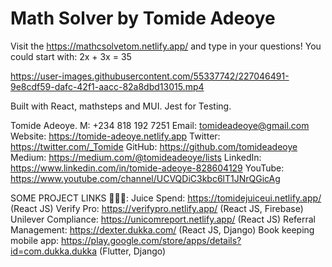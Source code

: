 # Math Solver by Tomide Adeoye

Visit the https://mathcsolvetom.netlify.app/ and type in your questions!
You could start with: 2x + 3x = 35

https://user-images.githubusercontent.com/55337742/227046491-9e8cdf59-dafc-42f1-aacc-82a8dbd13015.mp4

Built with React, mathsteps and MUI. Jest for Testing.

Tomide Adeoye.
M: +234 818 192 7251
Email: tomideadeoye@gmail.com
Website: https://tomide-adeoye.netlify.app
Twitter: https://twitter.com/_Tomide
GitHub: https://github.com/tomideadeoye
Medium: https://medium.com/@tomideadeoye/lists
LinkedIn: https://www.linkedin.com/in/tomide-adeoye-828604129
YouTube: https://www.youtube.com/channel/UCVQDiC3kbc6lT1JNrQGicAg

SOME PROJECT LINKS 🧑🏿‍💻:
Juice Spend: https://tomidejuiceui.netlify.app/ (React JS)
Verify Pro: https://verifypro.netlify.app/ (React JS, Firebase)
Unilever Compliance: https://unicomreport.netlify.app/ (React JS)
Referral Management: https://dexter.dukka.com/ (React JS, Django)
Book keeping mobile app: https://play.google.com/store/apps/details?id=com.dukka.dukka (Flutter, Django)
